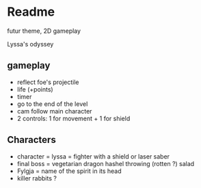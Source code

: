 # Readme

futur theme, 2D gameplay

Lyssa's odyssey

## gameplay

- reflect foe's projectile
- life (+points)
- timer
- go to the end of the level
- cam follow main character
- 2 controls: 1 for movement + 1 for shield

## Characters

- character = lyssa = fighter with a shield or laser saber
- final boss = vegetarian dragon hashel throwing (rotten ?) salad
- Fylgja = name of the spirit in its head
- killer rabbits ?
